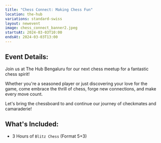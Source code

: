 ```yaml
---
title: "Chess Connect: Making Chess Fun"
location: the-hub
variations: standard-swiss
layout: newevent
image: chess_connect_banner2.jpeg
startsAt: 2024-03-03T10:00
endsAt: 2024-03-03T13:00
---
```

## Event Details:

Join us at The Hub Bengaluru for our next chess meetup for a fantastic chess
spirit!

Whether you're a seasoned player or just discovering your love
for the game, come embrace the thrill of chess, forge new connections, and
make every move count. 

Let's bring the chessboard to and continue our
journey of checkmates and camaraderie!

## What's Included:
- 3 Hours of `Blitz Chess` (Format 5+3)